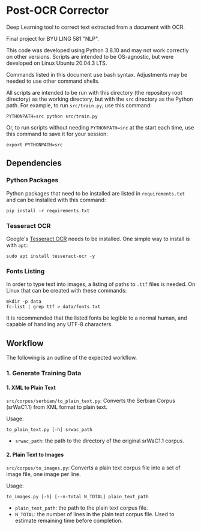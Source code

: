 # Post-OCR Corrector

Deep Learning tool to correct text extracted from a document with OCR.

Final project for BYU LING 581 "NLP".

This code was developed using Python 3.8.10 and may not work correctly on other versions.
Scripts are intended to be OS-agnostic, but were developed on Linux Ubuntu 20.04.3 LTS.

Commands listed in this document use bash syntax. Adjustments may be needed to use other command shells.

All scripts are intended to be run with this directory (the repository root directory) as the working directory,
but with the `src` directory as the Python path. For example, to run `src/train.py`, use this command:
```shell
PYTHONPATH=src python src/train.py 
```

Or, to run scripts without needing `PYTHONPATH=src` at the start each time, use this command to save it for your session:
```shell
export PYTHONPATH=src
```


## Dependencies

### Python Packages

Python packages that need to be installed are listed in `requirements.txt` and can be installed with this command:
```shell
pip install -r requirements.txt
```

### Tesseract OCR

Google's [Tesseract OCR](https://opensource.google/projects/tesseract) needs to be installed.
One simple way to install is with `apt`:
```shell
sudo apt install tesseract-ocr -y
```

### Fonts Listing

In order to type text into images, a listing of paths to `.ttf` files is needed. On Linux that can be created with these commands:
```shell
mkdir -p data
fc-list | grep ttf > data/fonts.txt
```

It is recommended that the listed fonts be legible to a normal human, and capable of handling any UTF-8 characters.


## Workflow

The following is an outline of the expected workflow.

### 1. Generate Training Data

#### 1. XML to Plain Text

`src/corpus/serbian/to_plain_text.py`: Converts the Serbian Corpus (srWaC1.1) from XML format to plain text.

Usage:
```shell
to_plain_text.py [-h] srwac_path
```
- `srwac_path`: the path to the directory of the original srWaC1.1 corpus.

#### 2. Plain Text to Images

`src/corpus/to_images.py`: Converts a plain text corpus file into a set of image file, one image per line.

Usage:
```shell
to_images.py [-h] [--n-total N_TOTAL] plain_text_path
```
- `plain_text_path`: the path to the plain text corpus file.
- `N_TOTAL`: the number of lines in the plain text corpus file. Used to estimate remaining time before completion.
